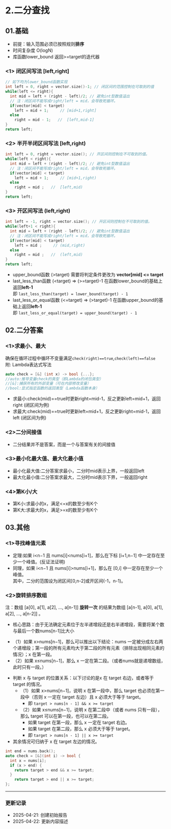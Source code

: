 # 2.二分查找

## 01.基础
* 前提：输入范围必须已按照规则**排序**
* 时间复杂度 O(logN)
* 库函数lower_bound  返回>=target的迭代器
### <1> 闭区间写法    [left,right]
```cpp
// 如下均为lower_bound函数实现
int left = 0, right = vector.size()-1; // 闭区间的范围控制在可取到的值
while(left <= right){ 
  int mid = left + (right - left)/2; // 避免int型数值溢出
  // 注：闭区间不能写成right/left = mid，会导致死循环。
  if(vector[mid] < target)
    left = mid + 1;     // [mid+1,right]
  else
    right = mid - 1;   //  [left,mid-1]
}
return left;
```
### <2> 半开半闭区间写法    [left,right)
```cpp
int left = 0, right = vector.size(); // 开区间则控制在不可取到的值。
while(left < right){ 
  int mid = left + (right - left)/2; // 避免int型数值溢出
  // 注：闭区间不能写成right/left = mid，会导致死循环。
  if(vector[mid] < target)
    left = mid + 1;     // [mid+1,right)
  else
    right = mid ;   //  [left,mid)
}
return left;
```
### <3> 开区间写法    (left,right)
```cpp
int left = -1, right = vector.size(); // 开区间则控制在不可取到的值。
while(left+1 < right){ 
  int mid = left + (right - left)/2; // 避免int型数值溢出
  // 注：闭区间不能写成right/left = mid，会导致死循环。
  if(vector[mid] < target)
    left = mid ;     // (mid,right)
  else
    right = mid ;   //  (left,mid)
}
return left;
```
* upper_bound函数  (>target) 需要将判定条件更改为 **vector[mid] <= target**
* last_less_than函数 (<target) => (>=target)-1 在函数lower_bound的基础上返回**left-1** \
即 `last_less_than(target) = lower_bound(target) - 1`
* last_less_or_equal函数 (<=target) => (>target)-1 在函数upper_bound的基础上返回**left-1** \
即 `last_less_or_equal(target) = upper_bound(target) - 1`

## 02.二分答案
### <1>求最小、最大
确保在循环过程中循环不变量满足`check(right)==true`,`check(left)==false`\
附: Lambda表达式写法 
```cpp
auto check = [&] (int x) -> bool {...};
//auto:推导变量check的类型（即Lambda的闭包类型）
//[&]:捕获所有的外部变量（可在内部修改变量）
//bool:显式指定函数的返回类型（Lambda函数本身）
```
* 求最小:check(mid)==true时更新right=mid-1，反之更新left=mid+1，返回right (闭区间为例)
* 求最大:check(mid)==true时更新left=mid+1，反之更新right=mid-1，返回left (闭区间为例)
### <2>二分间接值 
* 二分结果并不是答案，而是一个与答案有关的间接值
### <3>最小化最大值、最大化最小值
* 最小化最大值:二分答案求最小，二分时mid表示上界，一般返回left
* 最大化最小值:二分答案求最大，二分时mid表示下界，一般返回right
### <4>第K小/大
* 第K小:求最小的x，满足<=x的数至少有K个
* 第K大:求最大的x，满足>=x的数至少有K个

## 03.其他
### <1>寻找峰值元素
* 定理:如果 i<n−1 且 nums[i]<nums[i+1]，那么在下标 [i+1,n−1] 中一定存在至少一个峰值。(反证法证明)
* 同理，如果 i<n−1 且 nums[i]>nums[i+1]，那么在 [0,i] 中一定存在至少一个峰值。\
其中，二分的范围设为闭区间[0,n-2]或开区间(-1，n-1)。
### <2>旋转排序数组
注：数组 [a[0], a[1], a[2], ..., a[n-1]] **旋转一次** 的结果为数组 [a[n-1], a[0], a[1], a[2], ..., a[n-2]] 。
* 核心思路：由于无法确定元素位于左半递增段还是右半递增段，需要将某个数与最后一个数nums[n-1]比大小
- （1）如果 x>nums[n−1]，那么可以推出以下结论：nums 一定被分成左右两个递增段；第一段的所有元素均大于第二段的所有元素（排除出现相同元素的情况）；x 在第一段。
- （2）如果 x≤nums[n−1]，那么 x 一定在第二段。（或者nums就是递增数组，此时只有一段。）
* 判断 x 与 target 的位置关系：以下讨论的是x 在 target 右边，或者等于 target 的情况。
  - （1）如果 x>nums[n−1]，说明 x 在第一段中，那么 target 也必须在第一段中（否则 x 一定在 target 左边）且 x 必须大于等于 target。
    + 即 `target > nums[n - 1] && x >= target`
  - （2）如果 x≤nums[n−1]，说明 x 在第二段中（或者 nums 只有一段），那么 target 可以在第一段，也可以在第二段。
    + 如果 target 在第一段，那么 x 一定在 target 右边。
    + 如果 target 在第二段，那么 x 必须大于等于 target。
    + 即 `target > nums[n - 1] || x >= target`
* 其余情况可归纳于 x 在 target 左边的情况。
```cpp
int end = nums.back();
auto check = [&](int i) -> bool {
  int x = nums[i];
  if (x > end) {
    return target > end && x >= target;
  }
    return target > end || x >= target;
};
```
---
### 更新记录
- 2025-04-21: 创建初始报告
- 2025-04-22: 更新内容描述

